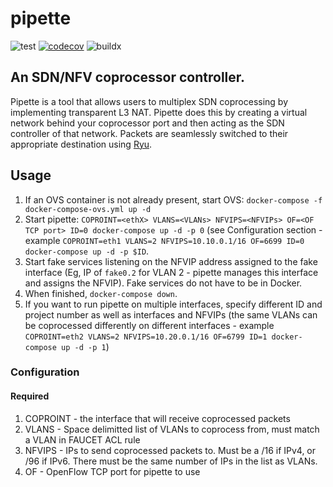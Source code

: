 # pipette
![test](https://github.com/IQTLabs/pipette/workflows/test/badge.svg) [![codecov](https://codecov.io/gh/IQTLabs/pipette/branch/master/graph/badge.svg)](https://codecov.io/gh/IQTLabs/pipette) ![buildx](https://github.com/IQTLabs/pipette/workflows/buildx/badge.svg)

## An SDN/NFV coprocessor controller.
Pipette is a tool that allows users to multiplex SDN coprocessing by implementing transparent L3 NAT. Pipette does this by creating a virtual network behind your coprocessor port and then acting as the SDN controller of that network. Packets are seamlessly switched to their appropriate destination using [Ryu](https://osrg.github.io/ryu/).

## Usage

 1. If an OVS container is not already present, start OVS: `docker-compose -f docker-compose-ovs.yml up -d`
 1. Start pipette: `COPROINT=<ethX> VLANS=<VLANs> NFVIPS=<NFVIPs> OF=<OF TCP port> ID=0 docker-compose up -d -p 0` (see Configuration section - example `COPROINT=eth1 VLANS=2 NFVIPS=10.10.0.1/16 OF=6699 ID=0 docker-compose up -d -p $ID`.
 1. Start fake services listening on the NFVIP address assigned to the fake interface (Eg, IP of `fake0.2` for VLAN 2 - pipette manages this interface and assigns the NFVIP). Fake services do not have to be in Docker.
 1. When finished, `docker-compose down`.
 1. If you want to run pipette on multiple interfaces, specify different ID and project number as well as interfaces and NFVIPs (the same VLANs can be coprocessed differently on different interfaces - example `COPROINT=eth2 VLANS=2 NFVIPS=10.20.0.1/16 OF=6799 ID=1 docker-compose up -d -p 1`)

### Configuration
#### Required
 1. COPROINT - the interface that will receive coprocessed packets
 1. VLANS - Space delimitted list of VLANs to coprocess from, must match a VLAN in FAUCET ACL rule
 1. NFVIPS - IPs to send coprocessed packets to. Must be a /16 if IPv4, or /96 if IPv6. There must be the same number of IPs in the list as VLANs.
 1. OF - OpenFlow TCP port for pipette to use
